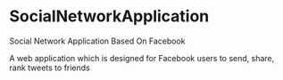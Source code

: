 # SocialNetworkApplication
Social Network Application Based On Facebook

A web application which is designed for Facebook users to send, share, rank tweets to friends 
